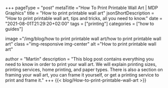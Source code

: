 +++
pageType = "post"
metaTitle ="How To Print Printable Wall Art | MDP Graphics"
title = "How to print printable wall art"
jsonShortDescription = "How to print printable wall art, tips and tricks, all you need to know."
date = "2021-08-01T21:29:20+02:00"
tags = ["printing"]
categories = ["how to guides"]

image ="/img/blog/how to print printable wall art/how to print printable wall art"
class ="img-responsive img-center"
alt ="How to print printable wall art"

author = "Martin"
description = "This blog post contains everything you need to know in order to print your wall art. We will explain printing sizes, printing services, home printing, and paper types. There is also a section on framing your wall art, you can frame it yourself, or get a printing service to print and frame it."
+++
{{< blog/How-to-print-printable-wall-art >}}